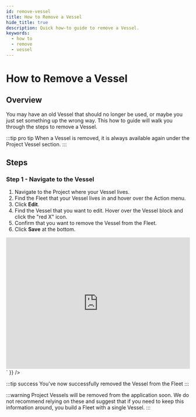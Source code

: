 ```yaml
---
id: remove-vessel
title: How to Remove a Vessel
hide_title: true
description: Quick how-to guide to remove a Vessel.
keywords:
  - how to
  - remove
  - vessel
---
```


# How to Remove a Vessel

## Overview

You may have an old Vessel that should no longer be used, or maybe you just set something up the wrong way. This how to guide will walk you through the steps to remove a Vessel.

:::tip pro tip
When a Vessel is removed, it is always available again under the Project Vessel section.
:::

## Steps

### Step 1 - Navigate to the Vessel
1. Navigate to the Project where your Vessel lives.
2. Find the Fleet that your Vessel lives in and hover over the Action menu.
3. Click **Edit**.
4. Find the Vessel that you want to edit. Hover over the Vessel block and click the "red X" icon.
5. Confirm that you want to remove the Vessel from the Fleet.
6. Click **Save** at the bottom.

<div dangerouslySetInnerHTML={{ __html: `<div style="position: relative; padding-bottom: calc(63.141278610891874% + 41px); height: 0;"><iframe src="https://demo.arcade.software/dxTdsYigIHOeA1RZm47o?embed" frameborder="0" loading="lazy" webkitallowfullscreen mozallowfullscreen allowfullscreen style="position: absolute; top: 0; left: 0; width: 100%; height: 100%;color-scheme: light;" title="How to Remove a Vessel"></iframe></div>` }} />


:::tip success
You've now successfully removed the Vessel from the Fleet
:::

:::warning
Project Vessels will be removed from the application soon. We do not recommend relying on these and suggest that if you need to keep this information around, you build a Fleet with a single Vessel.
:::